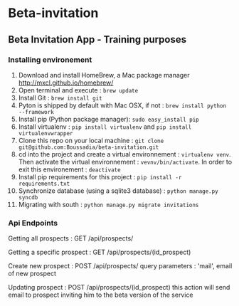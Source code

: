Beta-invitation
===============

## Beta Invitation App - Training purposes


### Installing environement

1. Download and install HomeBrew, a Mac package manager http://mxcl.github.io/homebrew/
2. Open terminal and execute : ```brew update```
3. Install Git : ```brew install git```
4. Pyton is shipped by default with Mac OSX, if not : ```brew install python --framework```
5. Install pip (Python package manager): ```sudo easy_install pip```
6. Install virtualenv : ```pip install virtualenv``` and ```pip install virtualenvwrapper```
7. Clone this repo on your local machine : ```git clone git@github.com:Boussadia/beta-invitation.git```
8. cd into the project  and create a virtual environnement :
   ```virtualenv venv```.
   Then activate the virtual environnement : ```vevnv/bin/activate```.
   In order to exit this environement : ```deactivate```
9. Install pip requirements for this project : ```pip install -r requirements.txt```
10. Synchronize database (using a sqlite3 database) : ```python
	manage.py syncdb```
11. Migrating with south : ```python manage.py migrate invitations```

### Api Endpoints

Getting all prospects :
	GET /api/prospects/

Getting a specific prospect :
	GET /api/prospects/(id_prospect)

Create new prospect :
	POST /api/prospects/
	query parameters : 'mail', email of new prospect 

Updating prospect :
	POST /api/prospects/(id_prospect)
	this action will send email to prospect inviting him to the beta
	version of the service
